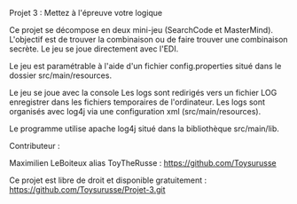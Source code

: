 Projet 3 : Mettez à l'épreuve votre logique



Ce projet se décompose en deux mini-jeu (SearchCode et MasterMind). L'objectif est de trouver la combinaison ou de faire trouver une combinaison secrète. Le jeu se joue directement avec l'EDI.

Le jeu est paramétrable à l'aide d'un fichier config.properties situé dans le dossier src/main/resources.

Le jeu se joue avec la console Les logs sont redirigés vers un fichier LOG enregistrer dans les fichiers temporaires de l'ordinateur. Les logs sont organisés avec log4j via une configuration xml (src/main/resources).

Le programme utilise apache log4j situé dans la bibliothèque src/main/lib.

Contributeur :

Maximilien LeBoiteux alias ToyTheRusse : https://github.com/Toysurusse

Ce projet est libre de droit et disponible gratuitement : https://github.com/Toysurusse/Projet-3.git
